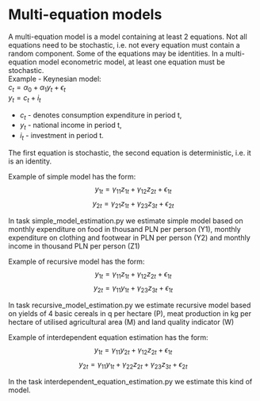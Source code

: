 # Multi-equation models 
A multi-equation model is a model containing at least 2 equations. Not all equations need to be stochastic, i.e. not every equation must contain a random component. Some of the equations may be identities. In a multi-equation model econometric model, at least one equation must be stochastic.  
Example - Keynesian model:  
$c_t = \alpha_0 +  \alpha_1 y_t + \epsilon_t$  
$y_t = c_t + i_t$
- $c_t$ - denotes consumption expenditure in period t,  
- $y_t$ - national income in period t,  
- $i_t$ - investment in period t.

The first equation is stochastic, the second equation is deterministic, i.e. it is an identity.  


Example of simple model has the form:
$$y_{1t} = \gamma_{11} z_{1t} + \gamma_{12} z_{2t} + \epsilon_{1t}$$
$$y_{2t} = \gamma_{21} z_{1t} + \gamma_{23} z_{3t} + \epsilon_{2t}$$  

In task simple_model_estimation.py we estimate simple model based on monthly expenditure on food in thousand PLN per person (Y1), monthly expenditure on clothing and footwear in PLN per person (Y2) and monthly income in thousand PLN per person (Z1)  

Example of recursive model has the form:
$$y_{1t} = \gamma_{11} z_{1t} + \gamma_{12} z_{2t} + \epsilon_{1t}$$
$$y_{2t} = \gamma_{11} y_{1t} + \gamma_{23} z_{3t} + \epsilon_{1t}$$  

In task recursive_model_estimation.py we estimate recursive model based on yields of 4 basic cereals in q per hectare (P), meat production in kg per hectare of utilised agricultural area (M) and land quality indicator (W)

Example of interdependent equation estimation has the form:
$$y_{1t} = \gamma_{11} y_{2t} + \gamma_{12} z_{2t} + \epsilon_{1t}$$
$$y_{2t} = \gamma_{11} y_{1t} + \gamma_{22} z_{2t} + \gamma_{23} z_{3t}+ \epsilon_{2t}$$

In the task interdependent_equation_estimation.py we estimate this kind of model. 
